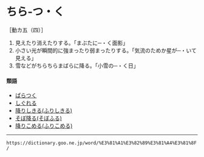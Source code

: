 # ちら‐つ・く

［動カ五（四）］
1. 見えたり消えたりする。「まぶたに─・く面影」
2. 小さい光が瞬間的に強まったり弱まったりする。「気流のためか星が─・いて見える」
3. 雪などがちらちらまばらに降る。「小雪の─・く日」
    

#### 類語

-   [ぱらつく](https://dictionary.goo.ne.jp/word/%E3%81%B1%E3%82%89%E3%81%A4%E3%81%8F/#jn-179838)
-   [しぐれる](https://dictionary.goo.ne.jp/word/%E6%99%82%E9%9B%A8%E3%82%8C%E3%82%8B/#jn-95410)
-   [降りしきる(ふりしきる)](https://dictionary.goo.ne.jp/word/%E9%99%8D%E3%82%8A%E9%A0%BB%E3%82%8B/#jn-195651)
-   [そぼ降る(そぼふる)](https://dictionary.goo.ne.jp/word/%E3%81%9D%E3%81%BC%E9%99%8D%E3%82%8B/#jn-131379)
-   [降りこめる(ふりこめる)](https://dictionary.goo.ne.jp/word/%E9%99%8D%E3%82%8A%E7%B1%A0%E3%82%81%E3%82%8B/#jn-195643)

---
`https://dictionary.goo.ne.jp/word/%E3%81%A1%E3%82%89%E3%81%A4%E3%81%8F/`